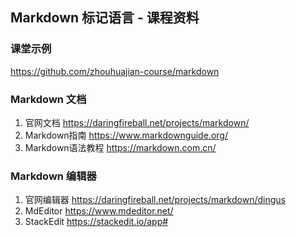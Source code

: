Markdown 标记语言 - 课程资料
--------------------------

### 课堂示例

https://github.com/zhouhuajian-course/markdown

### Markdown 文档

1. 官网文档
    https://daringfireball.net/projects/markdown/
2. Markdown指南
    https://www.markdownguide.org/
3. Markdown语法教程
    https://markdown.com.cn/
    
### Markdown 编辑器

1. 官网编辑器
    https://daringfireball.net/projects/markdown/dingus
2. MdEditor
    https://www.mdeditor.net/
3. StackEdit
    https://stackedit.io/app#
